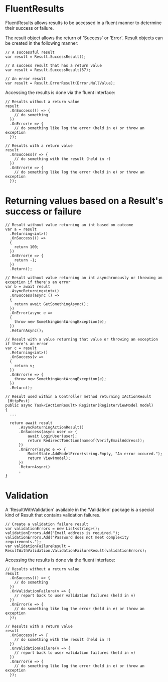 # FluentResults
FluentResults allows results to be accessed in a fluent manner to determine their success or failure.

The result object allows the return of 'Success' or 'Error'. Result objects can be created in the following manner:

```
// A successful result
var result = Result.SuccessResult();

// A success result that has a return value
var result = Result.SuccessResult(57);

// An error result
var result = Result.ErrorResult(Error.NullValue);
```
Accessing the results is done via the fluent interface:
```
// Results without a return value
result
  .OnSuccess(() => {
    // do something
  })
  .OnError(e => {
    // do something like log the error (held in e) or throw an exception
  });
  
// Results with a return value
result
  .OnSuccess(r => {
    // do something with the result (held in r)
  })
  .OnError(e => {
    // do something like log the error (held in e) or throw an exception
  });
```
# Returning values based on a Result's success or failure
```
// Result without value returning an int based on outcome
var a = result
  .Returning<int>()
  .OnSuccess(() =>
  {
    return 100;
  })
  .OnError(e => {
    return -1;
  })
  .Return();

// Result without value returning an int asynchronously or throwing an exception if there's an error
var b = await result
  .AsyncReturning<int>()
  .OnSuccess(async () =>
  {
    return await GetSomethingAsync();
  })
  .OnError(async e =>
  {
    throw new SomethingWentWrongException(e);
  })
  .ReturnAsync();

// Result with a value returning that value or throwing an exception if there's an error
var c = result
  .Returning<int>()
  .OnSuccess(v =>
  {
    return v;
  })
  .OnError(e => {
    throw new SomethingWentWrongException(e);
  })
  .Return();

// Result used within a Controller method returning IActionResult
 [HttpPost]
public async Task<IActionResult> Register(RegisterViewModel model)
{
  ...

  return await result
      .AsyncReturningActionResult()
      .OnSuccess(async user => {
          await LoginUser(user);
          return RedirectToAction(nameof(VerifyEmailAddress));
      })
      .OnError(async e => {
          ModelState.AddModelError(string.Empty, "An error occured.");
          return View(model);
      })
      .ReturnAsync()
      ;
}
```

# Validation
A 'ResultWithValidation' available in the 'Validation' package is a special kind of Result that contains validation failures.
```
// Create a validation failure result
var validationErrors = new List<string>();
validationErrors.Add("Email address is required.");
validationErrors.Add("Password does not meet complexity requirements.");
var validationFailureResult = ResultWithValidation.ValidationFailureResult(validationErrors);
```
Accessing the results is done via the fluent interface:
```
// Results without a return value
result
  .OnSuccess(() => {
    // do something
  })
  .OnValidationFailure(v => {
    // report back to user validation failures (held in v)
  })
  .OnError(e => {
    // do something like log the error (held in e) or throw an exception
  });
  
// Results with a return value
result
  .OnSuccess(r => {
    // do something with the result (held in r)
  })
  .OnValidationFailure(v => {
    // report back to user validation failures (held in v)
  })
  .OnError(e => {
    // do something like log the error (held in e) or throw an exception
  });
```
